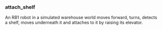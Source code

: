 ### attach_shelf

An RB1 robot in a simulated warehouse world moves forward, turns, detects a shelf, moves underneath it and attaches to it by raising its elevator.


